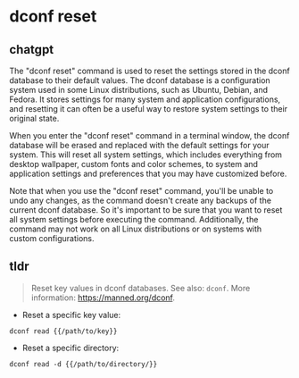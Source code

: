 # dconf reset 
## chatgpt 
The "dconf reset" command is used to reset the settings stored in the dconf database to their default values. The dconf database is a configuration system used in some Linux distributions, such as Ubuntu, Debian, and Fedora. It stores settings for many system and application configurations, and resetting it can often be a useful way to restore system settings to their original state.

When you enter the "dconf reset" command in a terminal window, the dconf database will be erased and replaced with the default settings for your system. This will reset all system settings, which includes everything from desktop wallpaper, custom fonts and color schemes, to system and application settings and preferences that you may have customized before.

Note that when you use the "dconf reset" command, you'll be unable to undo any changes, as the command doesn't create any backups of the current dconf database. So it's important to be sure that you want to reset all system settings before executing the command. Additionally, the command may not work on all Linux distributions or on systems with custom configurations. 

## tldr 
 
> Reset key values in dconf databases.
> See also: `dconf`.
> More information: <https://manned.org/dconf>.

- Reset a specific key value:

`dconf read {{/path/to/key}}`

- Reset a specific directory:

`dconf read -d {{/path/to/directory/}}`

